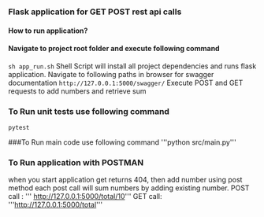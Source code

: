### Flask application for GET POST rest api calls

#### How to run application?
#### Navigate to project root folder and execute following command
```sh app_run.sh```  Shell Script  will install all project dependencies and runs flask application. 
Navigate to following paths in browser for swagger documentation
```http://127.0.0.1:5000/swagger/```
Execute POST and GET requests to add numbers and retrieve sum
### To Run unit tests use following command
```pytest```


###To Run main code use following command
'''python src/main.py'''

### To Run application with POSTMAN
when you start application get returns 404, then add number using post method 
each post call will sum numbers by adding existing number.
POST call : ''' http://127.0.0.1:5000/total/10'''
GET call: '''http://127.0.0.1:5000/total'''